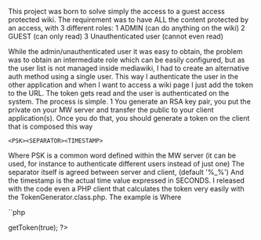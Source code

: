 This project was born to solve simply the access to a guest access protected wiki.
The requirement was to have ALL the content protected by an access, with 3 different
roles:
1 ADMIN (can do anything on the wiki)
2 GUEST (can only read)
3 Unauthenticated user (cannot even read)

While the admin/unauthenticated user it was easy to obtain, the problem was to
obtain an intermediate role which can be easily configured, but as the user list
is not managed inside mediawiki, I had to create an alternative auth method
using a single user.
This way I authenticate the user in the other application and when I want to access
a wiki page I just add the token to the URL. The token gets read and the user is
authenticated on the system.
The process is simple.
1 You generate an RSA key pair, you put the private on your MW server and
transfer the public to your client application(s). Once you do that,
you should generate a token on the client that is composed this way


```
<PSK><SEPARATOR><TIMESTAMP>
```
Where PSK is a common word defined within the MW server (it can be used, for
  instance to authenticate different users instead of just one)
  The separator itself is agreed between server and client, (default '%_%')
  And the timestamp is the actual time value expressed in SECONDS.
  I released with the code even a PHP client that calculates the token very
  easily with the TokenGenerator.class.php. The example is Where

  ``php

<?php
require "TokenGenerator.class.php";
$tg = new  TokenGenerator();
$urlEncodedToken = $tg->getToken(true);
?>
```
